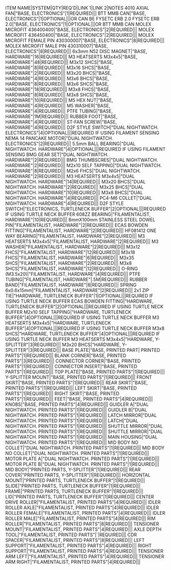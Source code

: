 ITEM NAME|SYSTEM|QTY|REQ'D|LINK 1|LINK 2|NOTES
4010 AXIAL FAN|"BASE, ELECTRONICS"|1|REQUIRED|||
BTT MMB CAN|"BASE, ELECTRONICS"|1|OPTIONAL|||OR CAN BE FYSETC ERB 2.0
FYSETC ERB 2.0|"BASE, ELECTRONICS"|1|OPTIONAL|||OR BTT MMB CAN
MOLEX MICROFIT 436400400|"BASE, ELECTRONICS"|2|REQUIRED|||
MOLEX MICROFIT 436450400|"BASE, ELECTRONICS"|2|REQUIRED|||
MOLEX MICROFIT FEMALE PIN 430300007|"BASE, ELECTRONICS"|8|REQUIRED|||
MOLEX MICROFIT MALE PIN 430310007|"BASE, ELECTRONICS"|8|REQUIRED|||
6x3mm N52 DISC MAGNET|"BASE, HARDWARE"|16|REQUIRED|||
M3 HEATSERTS M3x4x5|"BASE, HARDWARE"|48|REQUIRED|||
M3x12 SHCS|"BASE, HARDWARE"|8|REQUIRED|||
M3x16 SHCS|"BASE, HARDWARE"|2|REQUIRED|||
M3x20 BHCS|"BASE, HARDWARE"|4|REQUIRED|||
M3x6 BHCS|"BASE, HARDWARE"|8|REQUIRED|||
M3x6 SHCS|"BASE, HARDWARE"|18|REQUIRED|||
M3x8 FHCS|"BASE, HARDWARE"|8|REQUIRED|||
M3x8 SHCS|"BASE, HARDWARE"|10|REQUIRED|||
M5 HEX NUT|"BASE, HARDWARE"|4|REQUIRED|||
M5 WASHER|"BASE, HARDWARE"|4|REQUIRED|||
PTFE TUBING|"BASE, HARDWARE"|1M|REQUIRED|||
RUBBER FOOT|"BASE, HARDWARE"|4|REQUIRED|||
ST-FAN SCREW|"BASE, HARDWARE"|4|REQUIRED|||
D2F STYLE SWITCH|"DUAL NIGHTWATCH. ELECTRONICS"|4|OPTIONAL|||REQUIRED IF USING FILAMENT SENSING
NEMA 14 PANCAKE MOTOR|"DUAL NIGHTWATCH. ELECTRONICS"|2|REQUIRED|||
5.5mm BALL BEARING|"DUAL NIGHTWATCH. HARDWARE"|4|OPTIONAL|||REQUIRED IF USING FILAMENT SENSING
BMG GEAR SET|"DUAL NIGHTWATCH. HARDWARE"|2|REQUIRED|||
BMG THUMBSCRES|"DUAL NIGHTWATCH. HARDWARE"|2|REQUIRED|||
M2x10 SELF TAPPING|"DUAL NIGHTWATCH. HARDWARE"|8|REQUIRED|||
M2x6 FHCS|"DUAL NIGHTWATCH. HARDWARE"|2|REQUIRED|||
M3 HEATSERTS M3x4x5|"DUAL NIGHTWATCH. HARDWARE"|14|REQUIRED|||
M3x20 BHCS|"DUAL NIGHTWATCH. HARDWARE"|2|REQUIRED|||
M3x25 BHCS|"DUAL NIGHTWATCH. HARDWARE"|10|REQUIRED|||
M3x8 BHCS|"DUAL NIGHTWATCH. HARDWARE"|4|REQUIRED|||
PC4-M6 COLLET|"DUAL NIGHTWATCH. HARDWARE"|4|REQUIRED|||
D2F STYLE SWITCH|"ELECTRONICS, TURTLENECK BUFFER"|2|OPTIONAL|||REQUIRED IF USING TURTLE NECK BUFFER
608ZZ BEARING|"FILAMENTALIST, HARDWARE"|10|REQUIRED|||
8mmX100mm STAINLESS STEEL DOWEL PIN|"FILAMENTALIST, HARDWARE"|2|REQUIRED|||
ECAS BOWDEN FITTING|"FILAMENTALIST, HARDWARE"|2|REQUIRED|||
HF081412 ONE WAY BEARING|"FILAMENTALIST, HARDWARE"|2|REQUIRED|||
M3 HEATSERTS M3x4x5|"FILAMENTALIST, HARDWARE"|2|REQUIRED|||
M3 WASHER|"FILAMENTALIST, HARDWARE"|2|REQUIRED|||
M3x12 FHCS|"FILAMENTALIST, HARDWARE"|12|REQUIRED|||
M3x18 FHCS|"FILAMENTALIST, HARDWARE"|6|REQUIRED|||
M3x35 SHCS|"FILAMENTALIST, HARDWARE"|2|REQUIRED|||
M3x8 SHCS|"FILAMENTALIST, HARDWARE"|12|REQUIRED|||
O-RING (M3.5x20)|"FILAMENTALIST, HARDWARE"|4|REQUIRED|||
PTFE TUBING|"FILAMENTALIST, HARDWARE"|.5M|REQUIRED|||
RUBBER BAND|"FILAMENTALIST, HARDWARE"|8|REQUIRED|||
SPRING 6x0.6x15mm|"FILAMENTALIST, HARDWARE"|2|REQUIRED|||
2x1 ZIP TIE|"HARDWARE, TURTLENECK BUFFER"|1|OPTIONAL|||REQUIRED IF USING TURTLE NECK BUFFER
ECAS BOWDEN FITTING|"HARDWARE, TURTLENECK BUFFER"|2|OPTIONAL|||REQUIRED IF USING TURTLE NECK BUFFER
M2x10 SELF TAPPING|"HARDWARE, TURTLENECK BUFFER"|4|OPTIONAL|||REQUIRED IF USING TURTLE NECK BUFFER
M3 HEATSERTS M3x4x5|"HARDWARE, TURTLENECK BUFFER"|4|OPTIONAL|||REQUIRED IF USING TURTLE NECK BUFFER
M3x8 SHCS|"HARDWARE, TURTLENECK BUFFER"|4|OPTIONAL|||REQUIRED IF USING TURTLE NECK BUFFER
M3 HEATSERTS M3x4x5|"HARDWARE, Y-SPLITTER"|3|REQUIRED|||
M3x20 BHCS|"HARDWARE, Y-SPLITTER"|3|REQUIRED|||
BASE PLATE|"BASE, PRINTED PART| PRINTED PARTS"|1|REQUIRED|||
BLANK CORNER|"BASE, PRINTED PARTS"|3|REQUIRED|||
CONNECTOR CORNER|"BASE, PRINTED PARTS"|1|REQUIRED|||
CONNECTOR INSERT|"BASE, PRINTED PARTS"|1|REQUIRED|||
TOP PLATE|"BASE, PRINTED PARTS"|1|REQUIRED|||
Y-SPLITTER MOUNT|"BASE, PRINTED PARTS"|1|REQUIRED|||
FRONT SKIRT|"BASE, PRINTED PARTS"|1|REQUIRED|||
REAR SKIRT|"BASE, PRINTED PARTS"|1|REQUIRED|||
LEFT SKIRT|"BASE, PRINTED PARTS"|1|REQUIRED|||
RIGHT SKIRT|"BASE, PRINTED PARTS"|1|REQUIRED|||
FEET|"BASE, PRINTED PARTS"|4|REQUIRED|||
KNOBS|"BASE, PRINTED PARTS"|4|REQUIRED|||
GUIDLER A|"DUAL NIGHTWATCH. PRINTED PARTS"|1|REQUIRED|||
GUIDLER B|"DUAL NIGHTWATCH. PRINTED PARTS"|1|REQUIRED|||
LATCH MIRROR|"DUAL NIGHTWATCH. PRINTED PARTS"|1|REQUIRED|||
LATCH|"DUAL NIGHTWATCH. PRINTED PARTS"|1|REQUIRED|||
SHUTTLE MIRROR|"DUAL NIGHTWATCH. PRINTED PARTS"|1|REQUIRED|||
SHUTTLE MIRROR|"DUAL NIGHTWATCH. PRINTED PARTS"|1|REQUIRED|||
MAIN HOUSING|"DUAL NIGHTWATCH. PRINTED PARTS"|1|REQUIRED|||
MID BODY NO COLLET|"DUAL NIGHTWATCH. PRINTED PARTS"|1|REQUIRED|||
MID BODY NO COLLET|"DUAL NIGHTWATCH. PRINTED PARTS"|1|REQUIRED|||
MOTOR PLATE A|"DUAL NIGHTWATCH. PRINTED PARTS"|1|REQUIRED|||
MOTOR PLATE B|"DUAL NIGHTWATCH. PRINTED PARTS"|1|REQUIRED|||
MID BODY|"PRINTED PARTS, Y-SPLITTER"|1|REQUIRED|||
REAR COVER|"PRINTED PARTS, Y-SPLITTER"|1|REQUIRED|||
HORIZONTAL MOUNT|"PRINTED PARTS, TURTLENECK BUFFER"|1|REQUIRED|||
SLIDE|"PRINTED PARTS, TURTLENECK BUFFER"|1|REQUIRED|||
FRAME|"PRINTED PARTS, TURTLENECK BUFFER"|1|REQUIRED|||
LID|"PRINTED PARTS, TURTLENECK BUFFER"|1|REQUIRED|||
CENTER DRIVE ROLLER|"FILAMENTALIST, PRINTED PARTS"|4|REQUIRED|||
IDLER ROLLER AXLE|"FILAMENTALIST, PRINTED PARTS"|4|REQUIRED|||
IDLER ROLLER FEMALE|"FILAMENTALIST, PRINTED PARTS"|4|REQUIRED|||
IDLER ROLLER MALE|"FILAMENTALIST, PRINTED PARTS"|4|REQUIRED|||
RIM ROLLER|"FILAMENTALIST, PRINTED PARTS"|8|REQUIRED|||
TENSIONER MOUNT|"FILAMENTALIST, PRINTED PARTS"|4|REQUIRED|||
AXLE DEPTH TOOL|"FILAMENTALIST, PRINTED PARTS"|`|REQUIRED|||
CDR SPACER|"FILAMENTALIST, PRINTED PARTS"|8|REQUIRED|||
LEFT SUPPORT|"FILAMENTALIST, PRINTED PARTS"|4|REQUIRED|||
RIGHT SUPPORT|"FILAMENTALIST, PRINTED PARTS"|4|REQUIRED|||
TENSIONER ARM LEFT|"FILAMENTALIST, PRINTED PARTS"|4|REQUIRED|||
TENSIONER ARM RIGHT|"FILAMENTALIST, PRINTED PARTS"|4|REQUIRED|||
